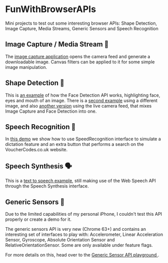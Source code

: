 # FunWithBrowserAPIs

Mini projects to test out some interesting browser APIs: Shape Detection, Image Capture, Media Streams, Generic Sensors and Speech Recognition

## Image Capture / Media Stream 📸

The [image capture application](imagecapture/) opens the camera feed and generate a downloadable image. Canvas filters can be applied to it for some simple image manipulation.

## Shape Detection 👥

This is [an example](shapedetection/) of how the Face Detection API works, highlighting face, eyes and mouth of an image. There is a [second example](imagecapture/trek/) using a different image, and also [another version](imagecapture/live/) using the live camera feed, that mixes Image Capture and Face Detection into one.

## Speech Recognition 📝

In [this demo](speechrecognition/) we show how to use SpeedRecognition interface to simulate a dictation feature and an extra button that performs a search on the VoucherCodes.co.uk website.

## Speech Synthesis 🗣

This is a [text to speech example](speechsynthesis/), still making use of the Web Speech API through the Speech Synthesis interface.

## Generic Sensors 📱

Due to the limited capabilities of my personal iPhone, I couldn't test this API properly or create a demo for it.

The generic sensors API is very new (Chrome 63+) and contains an interesting set of interfaces to play with: Accelerometer, Linear Acceleration Sensor, Gyroscope, Absolute Orientation Sensor and RelativeOrientationSensor. Some are only available under feature flags.

For more details on this, head over to the [Generic Sensor API playground
](https://intel.github.io/generic-sensor-demos/).
